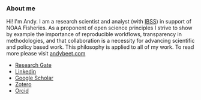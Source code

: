 ### About me

Hi! I'm Andy. I am a research scientist and analyst (with [IBSS](https://www.ibsscorp.com/)) in support of NOAA Fisheries. As a proponent of open science principles I strive to show by example the importance of reproducible workflows, transparency in methodologies, and that collaboration is a necessity for advancing scientific and policy based work. This philosophy is applied to all of my work. To read more please visit [andybeet.com](https://andybeet.com)

* [Research Gate](https://www.researchgate.net/profile/Andrew-Beet)
* [Linkedin](https://www.linkedin.com/in/andy-beet-611017107/)
* [Google Scholar](https://scholar.google.com/citations?user=xLF4sJ8AAAAJ&hl=en)
* [Zotero](https://www.zotero.org/groups/2845679/beetpublications/items/4TG2297Z/item-details)
* [Orcid](https://orcid.org/0000-0001-8270-7090)


<!--
**andybeet/andybeet** is a ✨ _special_ ✨ repository because its `README.md` (this file) appears on your GitHub profile.

Here are some ideas to get you started:

- 🔭 I’m currently working on ...
- 🌱 I’m currently learning ...
- 👯 I’m looking to collaborate on ...
- 🤔 I’m looking for help with ...
- 💬 Ask me about ...
- 📫 How to reach me: ...
- 😄 Pronouns: ...
- ⚡ Fun fact: ...
-->
